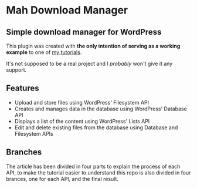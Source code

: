 # Mah Download Manager

## Simple download manager for WordPress

This plugin was created with **the only intention of serving as a working example** to one of [my tutorials](http://marioaguiar.net/blog/writing-a-download-manager-plugin-with-wordpress).

It's not supposed to be a real project and I *probably* won't give it any support.

## Features

* Upload and store files using WordPress' Filesystem API
* Creates and manages data in the database using WordPress' Database API
* Displays a list of the content using WordPress' Lists API
* Edit and delete existing files from the database using Database and Filesystem APIs

## Branches

The article has been divided in four parts to explain the process of each API, to make the tutorial easier to understand this repo is also divided in four brances, one for each API, and the final result.


